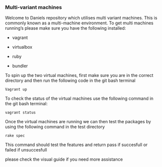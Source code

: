 ### Multi-variant machines
Welcome to Daniels repository which utilises multi variant machines. This is commonly known as a multi-machine environment.
To get multi machines running’s please make sure you have the following installed:

- vagrant

- virtualbox

- ruby

- bundler

To spin up the two virtual machines, first make sure you are in the correct directory and then run the following code in the git bash terminal
```
Vagrant up
```

To check the status of the virtual machines use the following command in the git bash terminal:
```
vagrant status
```

Once the virtual machines are running we can then test the packages by using the following command in the test directory
```
rake spec
```

This command should test the features and return pass if succesfull or failed if unsuccesfull

please check the visual guide if you need more assistance


